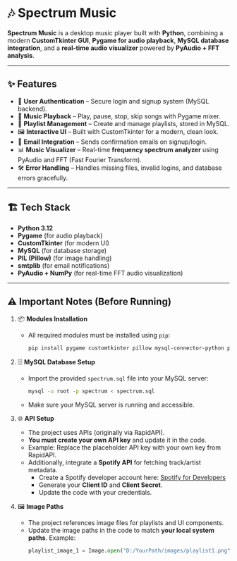 # 🎶 Spectrum Music  

**Spectrum Music** is a desktop music player built with **Python**, combining a modern **CustomTkinter GUI**, **Pygame for audio playback**, **MySQL database integration**, and a **real-time audio visualizer** powered by **PyAudio + FFT analysis**.  

---

## ✨ Features  
- 🔑 **User Authentication** – Secure login and signup system (MySQL backend).  
- 🎵 **Music Playback** – Play, pause, stop, skip songs with Pygame mixer.  
- 📂 **Playlist Management** – Create and manage playlists, stored in MySQL.  
- 🖼️ **Interactive UI** – Built with CustomTkinter for a modern, clean look.  
- 📧 **Email Integration** – Sends confirmation emails on signup/login.  
- 📊 **Music Visualizer** – Real-time **frequency spectrum analyzer** using PyAudio and FFT (Fast Fourier Transform).  
- 🛠️ **Error Handling** – Handles missing files, invalid logins, and database errors gracefully.  

---

## 🏗️ Tech Stack  
- **Python 3.12**  
- **Pygame** (for audio playback)  
- **CustomTkinter** (for modern UI)  
- **MySQL** (for database storage)  
- **PIL (Pillow)** (for image handling)  
- **smtplib** (for email notifications)  
- **PyAudio + NumPy** (for real-time FFT audio visualization)  

---

## ⚠️ Important Notes (Before Running)  

1. 📦 **Modules Installation**  
   - All required modules must be installed using `pip`:  
     ```bash
     pip install pygame customtkinter pillow mysql-connector-python pyaudio numpy
     ```

2. 🗄️ **MySQL Database Setup**  
   - Import the provided `spectrum.sql` file into your MySQL server:  
     ```bash
     mysql -u root -p spectrum < spectrum.sql
     ```
   - Make sure your MySQL server is running and accessible.

3. 🌐 **API Setup**  
   - The project uses APIs (originally via RapidAPI).  
   - **You must create your own API key** and update it in the code.  
   - Example: Replace the placeholder API key with your own key from RapidAPI.  
   - Additionally, integrate a **Spotify API** for fetching track/artist metadata.  
     - Create a Spotify developer account here: [Spotify for Developers](https://developer.spotify.com/dashboard/)  
     - Generate your **Client ID** and **Client Secret**.  
     - Update the code with your credentials.

4. 🖼️ **Image Paths**  
   - The project references image files for playlists and UI components.  
   - Update the image paths in the code to match **your local system paths**. Example:  
     ```python
     playlist_image_1 = Image.open("D:/YourPath/images/playlist1.png")

